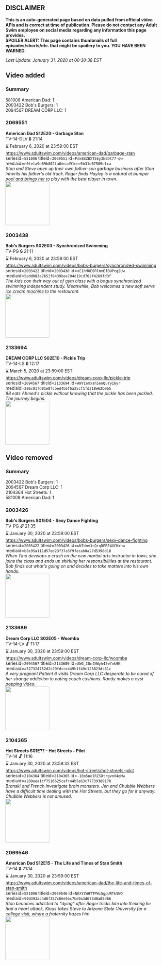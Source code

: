 ## DISCLAIMER
**This is an auto-generated page based on data pulled from official video APIs and is correct at time of publication. Please do not contact any Adult Swim employee on social media regarding any information this page provides.**  
**SPOILER ALERT: This page contains thumbnails of full episodes/shorts/etc. that might be spoilery to you. YOU HAVE BEEN WARNED.**  

_Last Update: January 31, 2020 at 00:30:38 EST_
## Video added
### Summary
581006 American Dad: 1  
2003422 Bob's Burgers: 1  
2094567 DREAM CORP LLC: 1  
### 2069551
**American Dad S12E20 - Garbage Stan**  
TV-14-DLV 🔒 21:14  
⌛ February 6, 2020 at 23:59:00 EST  
https://www.adultswim.com/videos/american-dad/garbage-stan  
seriesid=`581006` titleid=`2069551` id=`Psk8BZBXTS6y3k5Dt77-qw` mediaid=`e0fefa9d69b802fa0dead91eee5b31d07509e1ca`  
_Stan and Steve open up their own father-son garbage business after Stan inherits his father's old truck. Roger finds Hayley is a natural at bumper pool and brings her to play with the best player in town._  
<a href="https://i.cdn.turner.com/adultswim/big/image-upload/thumbnails/thumb-2_image-151880430802815.jpg"><img src="https://i.cdn.turner.com/adultswim/big/image-upload/thumbnails/thumb-2_image-151880430802815.jpg" height="144px" /></a>
### 2003438
**Bob's Burgers S02E03 - Synchronized Swimming**  
TV-PG 🔒 21:11  
⌛ February 6, 2020 at 23:59:00 EST  
https://www.adultswim.com/videos/bobs-burgers/synchronized-swimming  
seriesid=`2003422` titleid=`2003438` id=`xE1hMOE6RlmxEfBUPcg2Uw` mediaid=`5edd083a7651f8439bee704d19cd702f4269fd3f`  
_The kids con their way out of gym class with a bogus synchronized swimming independent study. Meanwhile, Bob welcomes a new soft serve ice cream machine to the restaurant._  
<a href="https://i.cdn.turner.com/adultswim/big/image-upload/thumbnails/thumb-2_image-152148415474414.jpg"><img src="https://i.cdn.turner.com/adultswim/big/image-upload/thumbnails/thumb-2_image-152148415474414.jpg" height="144px" /></a>
### 2133694
**DREAM CORP LLC S02E10 - Pickle Trip**  
TV-14-LS 🔒 12:17  
⌛ March 5, 2020 at 23:59:00 EST  
https://www.adultswim.com/videos/dream-corp-llc/pickle-trip  
seriesid=`2094567` titleid=`2133694` id=`AWY1emxah5enQuYyI6yr` mediaid=`206c01fd01e8fcbed4b6f6a25cf1fd218e62b0b5`  
_88 eats Ahmed's pickle without knowing that the pickle has been pickled. The journey begins._  
<a href="https://i.cdn.turner.com/adultswim/big/image-upload/thumbnails/thumb-2_image-154221713012610.jpg"><img src="https://i.cdn.turner.com/adultswim/big/image-upload/thumbnails/thumb-2_image-154221713012610.jpg" height="144px" /></a>
## Video removed
### Summary
2003422 Bob's Burgers: 1  
2094567 Dream Corp LLC: 1  
2104364 Hot Streets: 1  
581006 American Dad: 1  
### 2003426
**Bob's Burgers S01E04 - Sexy Dance Fighting**  
TV-PG 🔓 21:35  
⌛ January 30, 2020 at 23:59:00 EST  
https://www.adultswim.com/videos/bobs-burgers/sexy-dance-fighting  
seriesid=`2003422` titleid=`2003426` id=`wN7dmv1cQrqDFRE4XCHxhw` mediaid=`b8c95a111d57ed23f37a5f9fecab0a27d5398d18`  
_When Tina develops a crush on the new martial arts instructor in town, she joins the class and ends up shirking her responsibilities at the restaurant. Bob finds out what's going on and decides to take matters into his own hands._  
<a href="https://i.cdn.turner.com/adultswim/big/image-upload/thumbnails/thumb-2_image-152088775540220.jpg"><img src="https://i.cdn.turner.com/adultswim/big/image-upload/thumbnails/thumb-2_image-152088775540220.jpg" height="144px" /></a>
### 2133689
**Dream Corp LLC S02E05 - Woomba**  
TV-14-LV 🔓 11:17  
⌛ January 30, 2020 at 23:59:00 EST  
https://www.adultswim.com/videos/dream-corp-llc/woomba  
seriesid=`2094567` titleid=`2133689` id=`AWG_IUn4NWyh42wYnk9K` mediaid=`a527324752d2c29fdcce449b1f40c123823dc81c`  
_A very pregnant Patient 6 visits Dream Corp LLC desperate to be cured of her strange addiction to eating couch cushions. Randy makes a cyst popping video._  
<a href="https://i.cdn.turner.com/adultswim/big/image-upload/thumbnails/thumb-2_image-15410225192671.jpg"><img src="https://i.cdn.turner.com/adultswim/big/image-upload/thumbnails/thumb-2_image-15410225192671.jpg" height="144px" /></a>
### 2104365
**Hot Streets S01E?? - Hot Streets - Pilot**  
TV-14 🔓 11:16  
⌛ January 30, 2020 at 23:59:32 EST  
https://www.adultswim.com/videos/hot-streets/hot-streets-pilot  
seriesid=`2104364` titleid=`2104365` id=`-1Em5uolRZSDtrgvnV4qMw` mediaid=`a289eea1cf7516625cafc44b5e63c77739389178`  
_Branski and French investigate brain monsters. Jen and Chubbie Webbers have a difficult time dealing with the Hot Streets, but they go for it anyway. Chubbie Webbers is not amused._  
<a href="https://i.cdn.turner.com/adultswim/big/video/hot-streets-pilot-for-815-homepage/homepage_HotStreets.jpg"><img src="https://i.cdn.turner.com/adultswim/big/video/hot-streets-pilot-for-815-homepage/homepage_HotStreets.jpg" height="144px" /></a>
### 2069546
**American Dad S12E15 - The Life and Times of Stan Smith**  
TV-14 🔒 21:14  
⌛ January 30, 2020 at 23:59:00 EST  
https://www.adultswim.com/videos/american-dad/the-life-and-times-of-stan-smith  
seriesid=`581006` titleid=`2069546` id=`NEXYZWHTTPWiGgpURTkSWQ` mediaid=`90d393ac4d8f357c86e9bc7bd9a3d673d0a05d66`  
_Stan becomes addicted to "dying" after Roger tricks him into thinking he had a heart attack. Klaus takes Steve to Arizona State University for a college visit, where a fraternity hazes him._  
<a href="https://i.cdn.turner.com/adultswim/big/image-upload/thumbnails/thumb-2_image-15182071483476.jpg"><img src="https://i.cdn.turner.com/adultswim/big/image-upload/thumbnails/thumb-2_image-15182071483476.jpg" height="144px" /></a>
